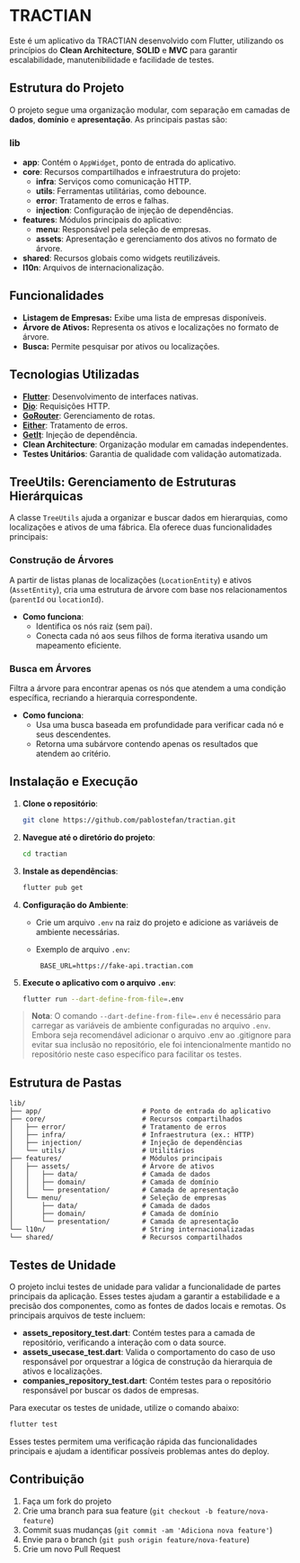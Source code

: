 # TRACTIAN

Este é um aplicativo da TRACTIAN desenvolvido com Flutter, utilizando os princípios do **Clean Architecture**, **SOLID**
e **MVC** para garantir escalabilidade, manutenibilidade e facilidade de testes.

## Estrutura do Projeto

O projeto segue uma organização modular, com separação em camadas de **dados**, **domínio** e **apresentação**. As
principais pastas são:

### lib

- **app**: Contém o `AppWidget`, ponto de entrada do aplicativo.
- **core**: Recursos compartilhados e infraestrutura do projeto:
    - **infra**: Serviços como comunicação HTTP.
    - **utils**: Ferramentas utilitárias, como debounce.
    - **error**: Tratamento de erros e falhas.
    - **injection**: Configuração de injeção de dependências.
- **features**: Módulos principais do aplicativo:
    - **menu**: Responsável pela seleção de empresas.
    - **assets**: Apresentação e gerenciamento dos ativos no formato de árvore.
- **shared**: Recursos globais como widgets reutilizáveis.
- **l10n**: Arquivos de internacionalização.

## Funcionalidades

- **Listagem de Empresas:** Exibe uma lista de empresas disponíveis.
- **Árvore de Ativos:** Representa os ativos e localizações no formato de árvore.
- **Busca:** Permite pesquisar por ativos ou localizações.

## Tecnologias Utilizadas

- [**Flutter**](https://flutter.dev): Desenvolvimento de interfaces nativas.
- [**Dio**](https://pub.dev/packages/dio): Requisições HTTP.
- [**GoRouter**](https://pub.dev/packages/go_router): Gerenciamento de rotas.
- [**Either**](https://pub.dev/packages/either_dart): Tratamento de erros.
- [**GetIt**](https://pub.dev/packages/get_it): Injeção de dependência.
- **Clean Architecture**: Organização modular em camadas independentes.
- **Testes Unitários**: Garantia de qualidade com validação automatizada.

## TreeUtils: Gerenciamento de Estruturas Hierárquicas

A classe `TreeUtils` ajuda a organizar e buscar dados em hierarquias, como localizações e ativos de uma fábrica. Ela
oferece duas funcionalidades principais:

### **Construção de Árvores**

A partir de listas planas de localizações (`LocationEntity`) e ativos (`AssetEntity`), cria uma estrutura de árvore com
base nos relacionamentos (`parentId` ou `locationId`).

- **Como funciona**:
    - Identifica os nós raiz (sem pai).
    - Conecta cada nó aos seus filhos de forma iterativa usando um mapeamento eficiente.

### **Busca em Árvores**

Filtra a árvore para encontrar apenas os nós que atendem a uma condição específica, recriando a hierarquia
correspondente.

- **Como funciona**:
    - Usa uma busca baseada em profundidade para verificar cada nó e seus descendentes.
    - Retorna uma subárvore contendo apenas os resultados que atendem ao critério.

## Instalação e Execução

1. **Clone o repositório**:
   ```bash
   git clone https://github.com/pablostefan/tractian.git
   ```

2. **Navegue até o diretório do projeto**:
   ```bash
   cd tractian
   ```

3. **Instale as dependências**:
   ```bash
   flutter pub get
   ```

4. **Configuração do Ambiente**:
    - Crie um arquivo `.env` na raiz do projeto e adicione as variáveis de ambiente necessárias.
    - Exemplo de arquivo `.env`:

       ```plaintext
        BASE_URL=https://fake-api.tractian.com
        ```

5. **Execute o aplicativo com o arquivo `.env`**:
    ```bash
    flutter run --dart-define-from-file=.env
    ```

> **Nota**: O comando `--dart-define-from-file=.env` é necessário para carregar as variáveis de
> ambiente configuradas no arquivo `.env`.
> Embora seja recomendável adicionar o arquivo .env ao .gitignore para evitar sua inclusão no repositório,
> ele foi intencionalmente mantido no repositório neste caso específico para facilitar os testes.

## Estrutura de Pastas

```plaintext
lib/
├── app/                         # Ponto de entrada do aplicativo
├── core/                        # Recursos compartilhados
│   ├── error/                   # Tratamento de erros
│   ├── infra/                   # Infraestrutura (ex.: HTTP)
│   ├── injection/               # Injeção de dependências
│   └── utils/                   # Utilitários
├── features/                    # Módulos principais
│   ├── assets/                  # Árvore de ativos
│   │   ├── data/                # Camada de dados
│   │   ├── domain/              # Camada de domínio
│   │   └── presentation/        # Camada de apresentação
│   └── menu/                    # Seleção de empresas
│       ├── data/                # Camada de dados
│       ├── domain/              # Camada de domínio
│       └── presentation/        # Camada de apresentação
└── l10n/                        # String internacionalizadas
└── shared/                      # Recursos compartilhados
```

## Testes de Unidade

O projeto inclui testes de unidade para validar a funcionalidade de partes principais da aplicação.
Esses testes ajudam a garantir a estabilidade e a precisão dos componentes, como as fontes de dados
locais e remotas. Os principais arquivos de teste incluem:

- **assets_repository_test.dart**: Contém testes para a camada de repositório, verificando a interação com o data
  source.
- **assets_usecase_test.dart**: Valida o comportamento do caso de uso responsável por orquestrar a lógica de construção
  da hierarquia de ativos e localizações.
- **companies_repository_test.dart**: Contém testes para o repositório responsável por buscar os dados de empresas.

Para executar os testes de unidade, utilize o comando abaixo:

```bash
flutter test
```

Esses testes permitem uma verificação rápida das funcionalidades principais e ajudam a identificar
possíveis problemas antes do deploy.

## Contribuição

1. Faça um fork do projeto
2. Crie uma branch para sua feature (`git checkout -b feature/nova-feature`)
3. Commit suas mudanças (`git commit -am 'Adiciona nova feature'`)
4. Envie para o branch (`git push origin feature/nova-feature`)
5. Crie um novo Pull Request